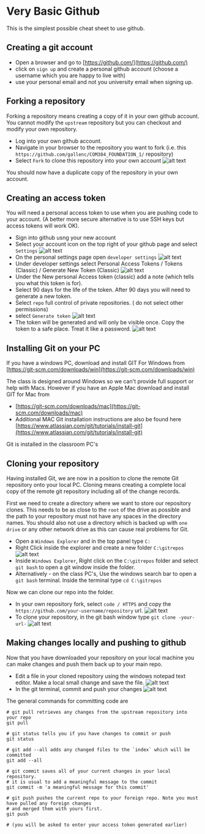 # Very Basic Github

This is the simplest possible cheat sheet to use github.

## Creating a git account

* Open a browser and go to [https://github.com/](https://github.com/)
* click on `sign up` and create a personal github account (choose a username which you are happy to live with)
* use your personal email and not you university email when signing up.

## Forking a repository

Forking a repository means creating a copy of it in your own github account.
You cannot modify the `upstream` repository but you can checkout and modify your own repository.

* Log into your own github account.
* Navigate in your browser to the repository you want to fork (i.e. this `https://github.com/gallenc/COM304_FOUNDATION_1/`  repository)
* Select `Fork` to clone this repository into your own account
     ![alt text](../main/docs/images/ForkingARepo.png "Figure ForkingARepo.png")

You should now have a duplicate copy of the repository in your own account.

## Creating an access token

You will need a personal access token to use when you are pushing code to your account.
(A better more secure alternative is to use SSH keys but access tokens will work OK).

* Sign into github usng your new account
* Select your account icon on the top right of your github page and select `Settings`
    ![alt text](../main/docs/images/githubsettings1.png "Figure githubsettings1.png")
* On the personal settings page open `developer settings`
     ![alt text](../main/docs/images/githubsettings2.png "Figure githubsettings2.png")
* Under developer settings select Personal Access Tokens / Tokens (Classic) / Generate New Token (Classic)
    ![alt text](../main/docs/images/githubsettings3.png "Figure githubsettings3.png")
* Under the New personal Access token (classic) add a note (which tells you what this token is for).
* Select 90 days for the life of the token. After 90 days you will need to generate a new token.
* Select `repo` full control of private repositories. ( do not select other permissions)
* select `Generate token`
    ![alt text](../main/docs/images/githubsettings4.png "Figure githubsettings4.png")
* The token will be generated and will only be visible once. Copy the token to a safe place. Treat it like a password.
    ![alt text](../main/docs/images/githubsettings5.png "Figure githubsettings5.png")


## Installing Git on your PC

If you have a windows PC, download and install GIT For Windows from [https://git-scm.com/downloads/win](https://git-scm.com/downloads/win)

The class is designed around Windows so we can't provide full support or help with Macs. 
However if you have an Apple Mac download and install GIT for Mac from 
* [https://git-scm.com/downloads/mac](https://git-scm.com/downloads/mac)
* Additional MAC Git installation instructions are also be found here [https://www.atlassian.com/git/tutorials/install-git](https://www.atlassian.com/git/tutorials/install-git)

Git is installed in the classroom PC's

## Cloning your repository

Having installed Git, we are now in a position to clone the remote Git repository onto your local PC. 
Cloning means creating a complete local copy of the remote git repository including all of the change records.

First we need to create a directory where we want to store our repository clones.
This needs to be as close to the `root` of the drive as possible and the path to your repository must not have any spaces in the directory names.
You should also not use a directory which is backed up with `one drive` or any other network drive as this can cause real problems for Git.

* Open a `Windows Explorer` and in the top panel type `C:`
* Right Click inside the explorer and create a new folder `C:\gitrepos`
    ![alt text](../main/docs/images/checkoutGit2.png "Figure gcheckoutGit2.png")
* Inside `Windows Explorer`, Right click on the `C:\gitrepos` folder and select `git bash` to open a git window inside the folder.
* Alternatively - on the class PC's, Use the windows search bar to open a `git bash` terminal. Inside the terminal type `cd C:\gitrepos`

Now we can clone our repo into the folder.

* In your own repository fork, select `code / HTTPS` and copy the `https://github.com/your-username/repository` url.
    ![alt text](../main/docs/images/githubsettings6.png "Figure githubsettings6.png")
* To clone your repository, in the git bash window type `git clone -your-url-`
    ![alt text](../main/docs/images/checkoutGit1.png "Figure checkoutGit1.png")

## Making changes locally and pushing to github

Now that you have downloaded your repository on your local machine you can make changes and push them back up to your main repo.

* Edit a file in your cloned repository using the windows notepad text editor. Make a local small change and save the file.
    ![alt text](../main/docs/images/editFile.png "Figure editFile.png")
* In the git terminal, commit and push your changes
    ![alt text](../main/docs/images/checkoutGit3.png "Figure checkoutGit3.png")

The general commands for committing code are

```
# git pull retrieves any changes from the upstream repository into your repo
git pull 

# git status tells you if you have changes to commit or push
git status

# git add --all adds any changed files to the `index` which will be committed
git add --all

# git commit saves all of your current changes in your local repository.
# it is usual to add a meaningful message to the commit
git commit -m 'a meaningful message for this commit'

# git push pushes the current repo to your foreign repo. Note you must have pulled any foreign changes 
# and merged them with yours first.
git push

# (you will be asked to enter your access token generated earlier)

```

